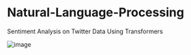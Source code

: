 # Natural-Language-Processing
Sentiment Analysis on Twitter Data Using Transformers

![image](https://user-images.githubusercontent.com/42846300/232333815-2a5ff24d-a15e-44d3-a564-b81f3316398e.png)

